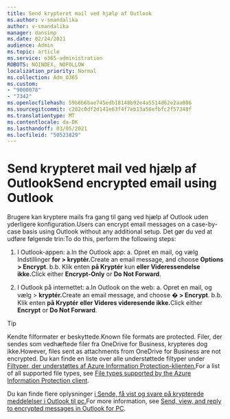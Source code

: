 ```yaml
---
title: Send krypteret mail ved hjælp af Outlook
ms.author: v-smandalika
author: v-smandalika
manager: dansimp
ms.date: 02/24/2021
audience: Admin
ms.topic: article
ms.service: o365-administration
ROBOTS: NOINDEX, NOFOLLOW
localization_priority: Normal
ms.collection: Adm_O365
ms.custom:
- "9000078"
- "7342"
ms.openlocfilehash: 59b6b6bae745edb18148b92e4a5514d62e2aa086
ms.sourcegitcommit: c202c0df2d141e63f4f7eb13a56efbfc2f57348f
ms.translationtype: MT
ms.contentlocale: da-DK
ms.lasthandoff: 03/05/2021
ms.locfileid: "50523829"
---
```

# <a name="send-encrypted-email-using-outlook"></a><span data-ttu-id="0bbc2-102">Send krypteret mail ved hjælp af Outlook</span><span class="sxs-lookup"><span data-stu-id="0bbc2-102">Send encrypted email using Outlook</span></span>

<span data-ttu-id="0bbc2-103">Brugere kan kryptere mails fra gang til gang ved hjælp af Outlook uden yderligere konfiguration.</span><span class="sxs-lookup"><span data-stu-id="0bbc2-103">Users can encrypt email messages on a case-by-case basis using Outlook without any additional setup.</span></span> <span data-ttu-id="0bbc2-104">Det gør du ved at udføre følgende trin:</span><span class="sxs-lookup"><span data-stu-id="0bbc2-104">To do this, perform the following steps:</span></span>

1. <span data-ttu-id="0bbc2-105">I Outlook-appen: a.</span><span class="sxs-lookup"><span data-stu-id="0bbc2-105">In the Outlook app: a.</span></span> <span data-ttu-id="0bbc2-106">Opret en mail, og vælg Indstillinger **for > kryptér.**</span><span class="sxs-lookup"><span data-stu-id="0bbc2-106">Create an email message, and choose **Options > Encrypt**.</span></span> 
    <span data-ttu-id="0bbc2-107">b.</span><span class="sxs-lookup"><span data-stu-id="0bbc2-107">b.</span></span> <span data-ttu-id="0bbc2-108">Klik enten **på Kryptér** kun **eller Videressendelse ikke.**</span><span class="sxs-lookup"><span data-stu-id="0bbc2-108">Click either **Encrypt-Only** or **Do Not Forward**.</span></span>

2. <span data-ttu-id="0bbc2-109">I Outlook på internettet: a.</span><span class="sxs-lookup"><span data-stu-id="0bbc2-109">In Outlook on the web: a.</span></span> <span data-ttu-id="0bbc2-110">Opret en mail, og vælg > **kryptér.**</span><span class="sxs-lookup"><span data-stu-id="0bbc2-110">Create an email message, and choose **� > Encrypt**.</span></span>
    <span data-ttu-id="0bbc2-111">b.</span><span class="sxs-lookup"><span data-stu-id="0bbc2-111">b.</span></span> <span data-ttu-id="0bbc2-112">Klik enten **på Kryptér** **eller Videres videresende ikke.**</span><span class="sxs-lookup"><span data-stu-id="0bbc2-112">Click either **Encrypt** or **Do Not Forward**.</span></span>

> [!TIP]
> <span data-ttu-id="0bbc2-113">Kendte filformater er beskyttede.</span><span class="sxs-lookup"><span data-stu-id="0bbc2-113">Known file formats are protected.</span></span> <span data-ttu-id="0bbc2-114">Filer, der sendes som vedhæftede filer fra OneDrive for Business, krypteres dog ikke.</span><span class="sxs-lookup"><span data-stu-id="0bbc2-114">However, files sent as attachments from OneDrive for Business are not encrypted.</span></span> <span data-ttu-id="0bbc2-115">Du kan finde en liste over alle understøttede filtyper under [Filtyper, der understøttes af Azure Information Protection-klienten.](https://docs.microsoft.com/azure/information-protection/rms-client/client-admin-guide-file-types)</span><span class="sxs-lookup"><span data-stu-id="0bbc2-115">For a list of all supported file types, see [File types supported by the Azure Information Protection client](https://docs.microsoft.com/azure/information-protection/rms-client/client-admin-guide-file-types).</span></span>

<span data-ttu-id="0bbc2-116">Du kan finde flere oplysninger [i Sende, få vist og svare på krypterede meddelelser i Outlook til pc.](https://support.microsoft.com/topic/send-view-and-reply-to-encrypted-messages-in-outlook-for-pc-eaa43495-9bbb-4fca-922a-df90dee51980)</span><span class="sxs-lookup"><span data-stu-id="0bbc2-116">For more information, see [Send, view, and reply to encrypted messages in Outlook for PC](https://support.microsoft.com/topic/send-view-and-reply-to-encrypted-messages-in-outlook-for-pc-eaa43495-9bbb-4fca-922a-df90dee51980).</span></span>



